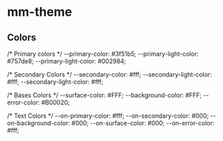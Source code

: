 # mm-theme

## Colors
/* Primary colors */
--primary-color: #3f51b5;
--primary-light-color: #757de8;
--primary-light-color: #002984;

/* Secondary Colors */
--secondary-color: #fff;
--secondary-light-color: #fff;
--secondary-light-color: #fff;

/* Bases Colors */
--surface-color: #FFF;
--background-color: #FFF;
--error-color: #B00020;

/* Text Colors */
--on-primary-color: #fff;
--on-secondary-color: #000;
--on-background-color: #000;
--on-surface-color: #000;
--on-error-color: #fff;
